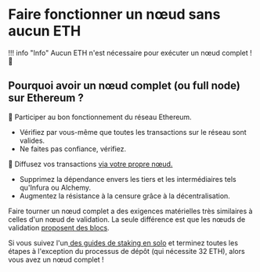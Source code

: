 # Faire fonctionner un nœud sans aucun ETH

!!! info "Info"
    Aucun ETH n'est nécessaire pour exécuter un nœud complet ! 🥳

## Pourquoi avoir un nœud complet (ou full node) sur Ethereum ?

🍎 Participer au bon fonctionnement du réseau Ethereum.

* Vérifiez par vous-même que toutes les transactions sur le réseau sont valides.
* Ne faites pas confiance, vérifiez.

📡 Diffusez vos transactions [via votre propre nœud.](../../tutorials/rpc-endpoint)

* Supprimez la dépendance envers les tiers et les intermédiaires tels qu'Infura ou Alchemy.
* Augmentez la résistance à la censure grâce à la décentralisation.

Faire tourner un nœud complet a des exigences matérielles très similaires à celles d'un nœud de validation. La seule différence est que les nœuds de validation [proposent des blocs](../../staking-glossary#block-proposer).

Si vous suivez l'un[ des guides de staking en solo](../../tutorials/solo-staking-guides) et terminez toutes les étapes à l'exception du processus de dépôt (qui nécessite 32 ETH), alors vous avez un nœud complet !
